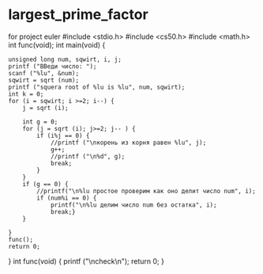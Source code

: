# largest_prime_factor
for project euler
#include <stdio.h>
#include <cs50.h>
#include <math.h>
    int func(void);
int main(void) {


    unsigned long num, sqwirt, i, j;
    printf ("ВВеди число: ");
    scanf ("%lu", &num);
    sqwirt = sqrt (num);
    printf ("squera root of %lu is %lu", num, sqwirt);
    int k = 0;
    for (i = sqwirt; i >=2; i--) {
        j = sqrt (i);

        int g = 0;
        for (j = sqrt (i); j>=2; j-- ) {
            if (i%j == 0) {
                //printf ("\nкорень из корня равен %lu", j);
                g++;
                //printf ("\n%d", g);
                break;
            }
        }
        if (g == 0) {
            //printf("\n%lu простое проверим как оно делит число num", i);
            if (num%i == 0) {
                printf("\n%lu делим число num без остатка", i);
                break;}
        }

    }
    func();
    return 0;
}
int func(void) {
        printf ("\ncheck\n");
        return 0;
    }
